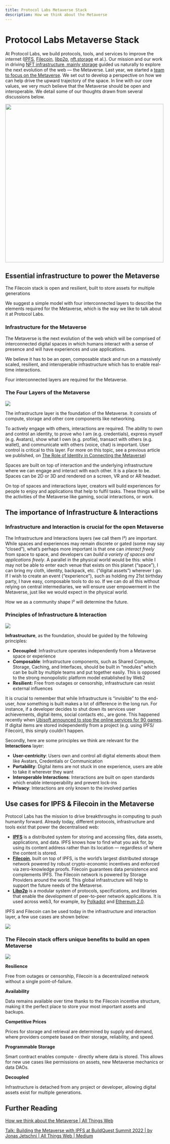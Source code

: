 ```yaml
---
title: Protocol Labs Metaverse Stack
description: How we think about the Metaverse
---
```


# Protocol Labs Metaverse Stack

At Protocol Labs, we build protocols, tools, and services to improve the internet ([IPFS](http://ipfs.io/), [Filecoin](http://filecoin.io/), [libp2p](https://libp2p.io/), [nft.storage](http://nft.storage/) et al.). Our mission and our work in driving [NFT infrastructure, mainly storage](https://nft.storage/stats/) guided us naturally to explore the next evolution of the web — the Metaverse. Last year, we started a [team to focus on the Metaverse](http://metaverse.filecoin.io/). We set out to develop a perspective on how we can help drive the upward trajectory of the space. In line with our core values, we very much believe that the Metaverse should be open and interoperable. We detail some of our thoughts drawn from several discussions below.

<img src="./images/metaverse.png" width="500">

## Essential infrastructure to power the Metaverse

The Filecoin stack is open and resilient, built to store assets for multiple generations

We suggest a simple model with four interconnected layers to describe the elements required for the Metaverse, which is the way we like to talk about it at Protocol Labs.

### Infrastructure for the Metaverse

The Metaverse is the next evolution of the web which will be comprised of interconnected digital spaces in which humans interact with a sense of presence and will have experiences and use applications.

We believe it has to be an open, composable stack and run on a massively scaled, resilient, and interoperable infrastructure which has to enable real-time interactions.

Four interconnected layers are required for the Metaverse.

### The Four Layers of the Metaverse

![](./images/pl-ms-stack.png)

The infrastructure layer is the foundation of the Metaverse. It consists of compute, storage and other core components like networking.

To actively engage with others, interactions are required. The ability to own and control an identity, to prove who I am (e.g. credentials), express myself (e.g. Avatars), show what I own (e.g. profile), transact with others (e.g. wallet), and communicate with others (voice, chat) is important. User control is critical to this layer. For more on this topic, see a previous article we published, on [The Role of Identity in Connecting the Metaverse](https://medium.com/allthingsweb-blog/the-role-of-identity-in-connecting-the-metaverse-1a3d89323025))

Spaces are built on top of interaction and the underlying infrastructure where we can engage and interact with each other. It is a place to be. Spaces can be 2D or 3D and rendered on a screen, VR and or AR headset.

On top of spaces and interactions layer, creators will build experiences for people to enjoy and applications that help to fulfil tasks. These things will be the activities of the Metaverse like gaming, social interactions, or work.

## The importance of Infrastructure & Interactions

### Infrastructure and Interaction is crucial for the open Metaverse

The Infrastructure and Interactions layers (we call them I²) are important. While spaces and experiences may remain discrete or gated (some may say “closed”), what’s perhaps more important is that one can *interact freely* from space to space, and developers can *build a variety of spaces and applications freely*. A parallel in the physical world would be this: while I may not be able to enter each venue that exists on this planet (“space”), I can bring my cloth, identity, backpack, etc. (“digital assets”) wherever I go. If I wish to create an event (“experience”), such as holding my 21st birthday party, I have easy, composable tools to do so. If we can do all this without relying on central intermediaries, we will ensure user empowerment in the Metaverse, just like we would expect in the physical world.

How we as a community shape I² will determine the future.

### Principles of Infrastructure & Interaction

![](./images/principles.png)

**Infrastructure**, as the foundation, should be guided by the following principles:
- **Decoupled**: Infrastructure operates independently from a Metaverse space or experience
- **Composable**: Infrastructure components, such as Shared Compute, Storage, Caching, and Interfaces, should be built in “modules” which can be built by multiple teams and put together easily. This is opposed to the strong monopolistic platform model established by Web2
- **Resilient:** Free from outages or censorship, infrastructure can resist external influences

It is crucial to remember that while Infrastructure is “invisible” to the end-user, *how* something is built makes a lot of difference in the long run. For instance, if a developer decides to shut down its services user achievements, digital items, social contacts etc., are gone. This happened recently when [Ubisoft announced to stop the online services for 90 games](https://www.gamespot.com/articles/ubisoft-shuts-down-online-services-for-90-older-games/1100-6502780/). If digital items are stored independently from a project (e.g. using IPFS/ Filecoin), this simply couldn’t happen.

Secondly, here are some principles we think are relevant for the **Interactions** layer:

- **User-centricity**: Users own and control all digital elements about them like Avatars, Credentials or Communication
- **Portability**: Digital items are not stuck in one experience, users are able to take it wherever they want
- **Interoperable Interactions**: Interactions are built on open standards which enable interoperability and prevent lock-ins
- **Privacy**: Interactions are only known to the involved parties

## Use cases for IPFS & Filecoin in the Metaverse

Protocol Labs has the mission to drive breakthroughs in computing to push humanity forward. Already today, different protocols, infrastructure and tools exist that power the decentralised web:

- [**IPFS**](https://ipfs.io/) is a distributed system for storing and accessing files, data assets, applications, and data. IPFS knows how to find what you ask for, by using its content address rather than its location — regardless of where the content is stored.
- [**Filecoin**](https://filecoin.io/), built on top of IPFS, is the world’s largest distributed storage network powered by robust crypto-economic incentives and enforced via zero-knowledge proofs. Filecoin guarantees data persistence and complements IPFS. The Filecoin network is powered by Storage Providers around the world. This global infrastructure will help to support the future needs of the Metaverse.
- [**Libp2p**](https://libp2p.io/) is a modular system of protocols, specifications, and libraries that enable the development of peer-to-peer network applications. It is used across web3, for example, by [Polkadot](https://www.parity.io/blog/why-libp2p) and [Ethereum 2.0](https://github.com/ethereum/consensus-specs/blob/dev/specs/phase0/p2p-interface.md#why-are-we-overriding-the-default-libp2p-pubsub-message-id).

IPFS and Filecoin can be used today in the infrastructure and interaction layer, a few use cases are shown below:

![](./images/use-cases.png)

### The Filecoin stack offers unique benefits to build an open Metaverse

![](./images/benefit-of-filecoin-stack.png)

**Resilience**

Free from outages or censorship, Filecoin is a decentralized network without a single point-of-failure.

**Availability**

Data remains available over time thanks to the Filecoin incentive structure, making it the perfect place to store your most important assets and backups.

**Competitive Prices**

Prices for storage and retrieval are determined by supply and demand, where providers compete based on their storage, reliability, and speed.

**Programmable Storage**

Smart contract enables compute - directly where data is stored. This allows for new use cases like permissions on assets, new Metaverse mechanics or data DAOs.

**Decoupled**

Infrastructure is detached from any project or developer, allowing digital assets exist for multiple generations.

## Further Reading

[How we think about the Metaverse | All Things Web](https://medium.com/allthingsweb-blog/how-we-think-about-the-metaverse-374085b9e90)

[Talk: Building the Metaverse with IPFS at BuildQuest Summit 2022 | by Jonas Jetschni | All Things Web | Medium](https://medium.com/allthingsweb-blog/talk-building-the-metaverse-with-ipfs-at-buildquest-summit-55536f7e3dd)
